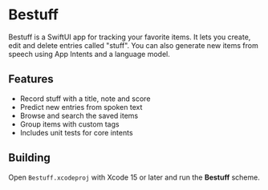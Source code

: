 # Bestuff

Bestuff is a SwiftUI app for tracking your favorite items. It lets you create,
edit and delete entries called "stuff". You can also generate new items from
speech using App Intents and a language model.

## Features

- Record stuff with a title, note and score
- Predict new entries from spoken text
- Browse and search the saved items
- Group items with custom tags
- Includes unit tests for core intents

## Building

Open `Bestuff.xcodeproj` with Xcode 15 or later and run the **Bestuff** scheme.

